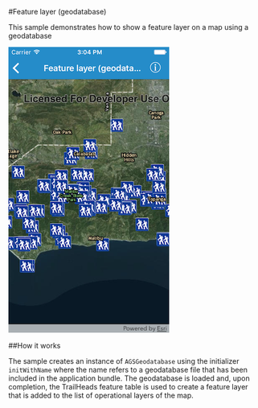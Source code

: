 #Feature layer (geodatabase)

This sample demonstrates how to show a feature layer on a map using a geodatabase

![](image1.png)

##How it works

The sample creates an instance of `AGSGeodatabase` using the initializer `initWithName` where the name refers to a geodatabase file that has been included in the application bundle. The geodatabase is loaded and, upon completion, the TrailHeads feature table is used to create a feature layer that is added to the list of operational layers of the map.




